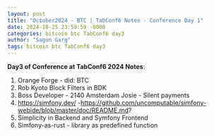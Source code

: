 ```yaml
---
layout: post
title: "October2024 - BTC | TabConf6 Notes - Conference Day 1"
date: 2024-10-25 23:59:59 -0000
categories: bitcoin btc TabConf6 day3
author: "Sagun Garg"
tags: bitcoin btc TabConf6 day3
---
```


**Day3 of Conference at TabConf6 2024 Notes**: 
1. Orange Forge - did: BTC
2. Rob Kyoto Block Filters in BDK
3. Boss Developer - 2140 Amsterdam Josie - Silent payments
4. https://simfony.dev/ -https://github.com/uncomputable/simfony-webide/blob/master/doc/README.md? 
5. Simplicity in Backend and Symfony Frontend
6. Simfony-as-rust - library as predefined function







